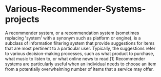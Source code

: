 # Various-Recommender-Systems-projects

A recommender system, or a recommendation system (sometimes replacing 'system' with a synonym such as platform or engine), is a subclass of information filtering system that provide suggestions for items that are most pertinent to a particular user. Typically, the suggestions refer to various decision-making processes, such as what product to purchase, what music to listen to, or what online news to read.[1] Recommender systems are particularly useful when an individual needs to choose an item from a potentially overwhelming number of items that a service may offer.
